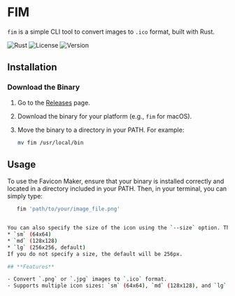 # **FIM**

`fim` is a simple CLI tool to convert images to `.ico` format, built with Rust. 

![Rust](https://img.shields.io/badge/Rust-000000?style=for-the-badge&logo=rust&logoColor=white)
![License](https://img.shields.io/badge/License-MIT-blue.svg)
![Version](https://img.shields.io/badge/Version-1.0.0-brightgreen.svg)

## **Installation**

### **Download the Binary**

1. Go to the [Releases](https://github.com/r4s0n3/fim/releases) page.
2. Download the binary for your platform (e.g., `fim` for macOS).
3. Move the binary to a directory in your PATH. For example:
   
   ```sh
   mv fim /usr/local/bin


## **Usage**

To use the Favicon Maker, ensure that your binary is installed correctly and located in a directory included in your PATH. Then, in your terminal, you can simply type:

```sh
   fim 'path/to/your/image_file.png'


You can also specify the size of the icon using the `--size` option. The available sizes are:
* `sm` (64x64)
* `md` (128x128)
* `lg` (256x256, default)
If you do not specify a size, the default will be 256px.

## **Features**

- Convert `.png` or `.jpg` images to `.ico` format.
- Supports multiple icon sizes: `sm` (64x64), `md` (128x128), and `lg` (256x256).